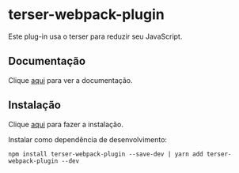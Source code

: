 # terser-webpack-plugin

Este plug-in usa o terser para reduzir seu JavaScript.

## Documentação

Clique [aqui](https://github.com/webpack-contrib/terser-webpack-plugin) para ver a documentação.

## Instalação

Clique [aqui](https://www.npmjs.com/package/terser-webpack-plugin) para fazer a instalação.

Instalar como dependência de desenvolvimento:

```
npm install terser-webpack-plugin --save-dev | yarn add terser-webpack-plugin --dev
```